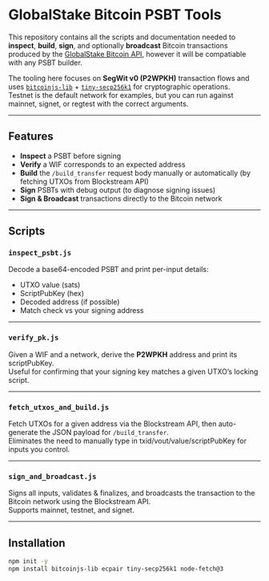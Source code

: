 # GlobalStake Bitcoin PSBT Tools

This repository contains all the scripts and documentation needed to **inspect**, **build**, **sign**, and optionally **broadcast** Bitcoin transactions produced by the [GlobalStake Bitcoin API](https://globalstake.io/), however it will be compatiable with any PSBT builder.

The tooling here focuses on **SegWit v0 (P2WPKH)** transaction flows and uses [`bitcoinjs-lib`](https://github.com/bitcoinjs/bitcoinjs-lib) + [`tiny-secp256k1`](https://github.com/bitcoinjs/tiny-secp256k1) for cryptographic operations.  
Testnet is the default network for examples, but you can run against mainnet, signet, or regtest with the correct arguments.

---

## Features

- **Inspect** a PSBT before signing
- **Verify** a WIF corresponds to an expected address
- **Build** the `/build_transfer` request body manually or automatically (by fetching UTXOs from Blockstream API)
- **Sign** PSBTs with debug output (to diagnose signing issues)
- **Sign & Broadcast** transactions directly to the Bitcoin network

---

## Scripts

### `inspect_psbt.js`
Decode a base64-encoded PSBT and print per-input details:
- UTXO value (sats)
- ScriptPubKey (hex)
- Decoded address (if possible)
- Match check vs your signing address

---

### `verify_pk.js`
Given a WIF and a network, derive the **P2WPKH** address and print its scriptPubKey.  
Useful for confirming that your signing key matches a given UTXO’s locking script.

---

### `fetch_utxos_and_build.js`
Fetch UTXOs for a given address via the Blockstream API, then auto-generate the JSON payload for `/build_transfer`.  
Eliminates the need to manually type in txid/vout/value/scriptPubKey for inputs you control.


---

### `sign_and_broadcast.js`
Signs all inputs, validates & finalizes, and broadcasts the transaction to the Bitcoin network using the Blockstream API.  
Supports mainnet, testnet, and signet.

---

## Installation

```bash
npm init -y
npm install bitcoinjs-lib ecpair tiny-secp256k1 node-fetch@3
